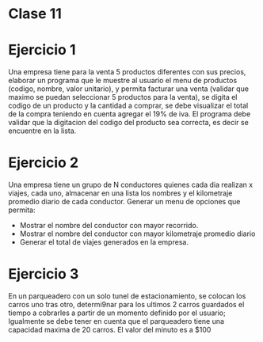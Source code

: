 # Clase 11 

# Ejercicio 1

Una empresa tiene para la venta 5 productos diferentes con sus precios, elaborar un programa que le muestre al usuario el menu de productos (codigo, nombre, valor unitario), y permita facturar una venta (validar que maximo se puedan seleccionar 5 productos para la venta), se digita el codigo de un producto y la cantidad a comprar, se debe visualizar el total de la compra teniendo en cuenta agregar el 19% de iva. El programa debe validar que la digitacion del codigo del producto sea correcta, es decir se encuentre en la lista.

# Ejercicio 2

Una empresa tiene un grupo de N conductores quienes cada dia realizan x viajes, cada uno, almacenar en una lista los nombres y el kilometraje promedio diario de cada conductor. Generar un menu de opciones que permita: 
 - Mostrar el nombre del conductor con mayor recorrido.
 - Mostrar el nombre del conductor con mayor kilometraje promedio diario
 - Generar el total de viajes generados en la empresa.

 # Ejercicio 3

 En un parqueadero con un solo tunel de estacionamiento, se colocan los carros uno tras otro, determi9nar para los ultimos 2 carros guardados el tiempo a cobrarles a partir de un momento definido por el usuario; Igualmente se debe tener en cuenta que el parqueadero tiene una capacidad maxima de 20 carros. El valor del minuto es a $100
